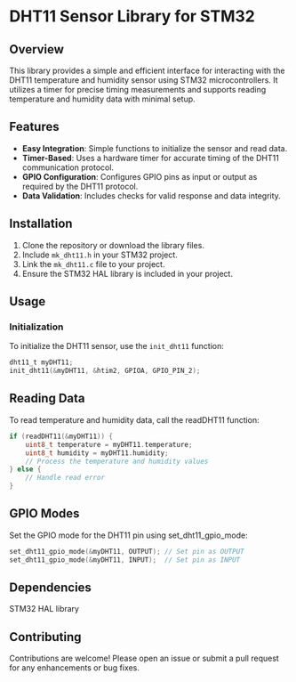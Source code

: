 # DHT11 Sensor Library for STM32

## Overview

This library provides a simple and efficient interface for interacting with the DHT11 temperature and humidity sensor using STM32 microcontrollers. It utilizes a timer for precise timing measurements and supports reading temperature and humidity data with minimal setup.

## Features

- **Easy Integration**: Simple functions to initialize the sensor and read data.
- **Timer-Based**: Uses a hardware timer for accurate timing of the DHT11 communication protocol.
- **GPIO Configuration**: Configures GPIO pins as input or output as required by the DHT11 protocol.
- **Data Validation**: Includes checks for valid response and data integrity.

## Installation

1. Clone the repository or download the library files.
2. Include `mk_dht11.h` in your STM32 project.
3. Link the `mk_dht11.c` file to your project.
4. Ensure the STM32 HAL library is included in your project.

## Usage

### Initialization

To initialize the DHT11 sensor, use the `init_dht11` function:

```c
dht11_t myDHT11;
init_dht11(&myDHT11, &htim2, GPIOA, GPIO_PIN_2);
```

## Reading Data
To read temperature and humidity data, call the readDHT11 function:

```c
if (readDHT11(&myDHT11)) {
    uint8_t temperature = myDHT11.temperature;
    uint8_t humidity = myDHT11.humidity;
    // Process the temperature and humidity values
} else {
    // Handle read error
}
```
## GPIO Modes
Set the GPIO mode for the DHT11 pin using set_dht11_gpio_mode:

```c 
set_dht11_gpio_mode(&myDHT11, OUTPUT); // Set pin as OUTPUT
set_dht11_gpio_mode(&myDHT11, INPUT);  // Set pin as INPUT
```
## Dependencies
STM32 HAL library

## Contributing
Contributions are welcome! Please open an issue or submit a pull request for any enhancements or bug fixes.

